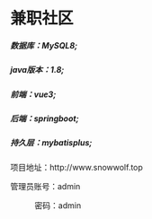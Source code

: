 <h1>兼职社区</h1>
<h5>数据库：MySQL8;</h5>
<h5>java版本：1.8;</h5>
<h5>前端：vue3;</h5>
<h5>后端：springboot;</h5>
<h5>持久层：mybatisplus;</h5>

<p>项目地址：http://www.snowwolf.top</p>
<p>管理员账号：admin</p>
<p>&nbsp;&nbsp;&nbsp;&nbsp;&nbsp;&nbsp;&nbsp;&nbsp;&nbsp;&nbsp;&nbsp;密码：admin</p>
